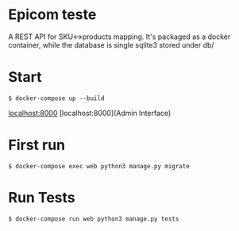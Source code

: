 Epicom teste
============

A REST API for SKU<->products mapping.
It's packaged as a docker container, while the database is single sqlite3 stored under db/

# Start
    $ docker-compose up --build

[localhost:8000](Index)
[localhost:8000](Admin Interface)

# First run
    $ docker-compose exec web python3 manage.py migrate

# Run Tests
    $ docker-compose run web python3 manage.py tests
